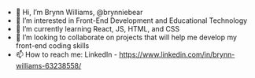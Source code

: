 - 👋 Hi, I’m Brynn Williams, @brynniebear
- 👀 I’m interested in Front-End Development and Educational Technology
- 🌱 I’m currently learning React, JS, HTML, and CSS
- 💞️ I’m looking to collaborate on projects that will help me develop my front-end coding skills
- 📫 How to reach me: LinkedIn - https://www.linkedin.com/in/brynn-williams-63238558/ 

<!---
brynniebear/brynniebear is a ✨ special ✨ repository because its `README.md` (this file) appears on your GitHub profile.
You can click the Preview link to take a look at your changes.
--->
